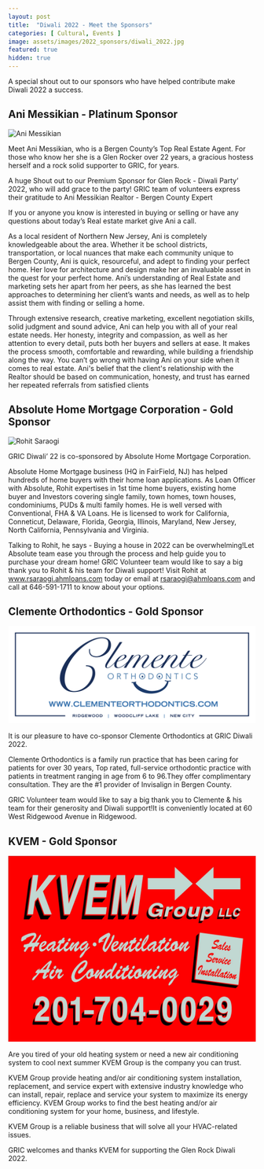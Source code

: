 ```yaml
---
layout: post
title:  "Diwali 2022 - Meet the Sponsors"
categories: [ Cultural, Events ]
image: assets/images/2022_sponsors/diwali_2022.jpg
featured: true
hidden: true
---
```


A special shout out to our sponsors who have helped contribute make Diwali 2022 a success.

## Ani Messikian - Platinum Sponsor

![Ani Messikian](/assets/images/2022_sponsors/ani_compass.png)

Meet Ani Messikian, who is a Bergen County’s Top Real Estate Agent. For those who know her she is a Glen Rocker over 22 years, a gracious hostess herself and a rock solid supporter to GRIC, for years.

A huge Shout out to our Premium Sponsor for Glen Rock - Diwali Party’ 2022, who will add grace to the party! GRIC team of volunteers express their gratitude to Ani Messikian Realtor - Bergen County Expert

If you or anyone you know is interested in buying or selling or have any questions about today’s Real estate market give Ani a call.

As a local resident of Northern New Jersey, Ani is completely knowledgeable about the area. Whether it be school districts, transportation, or local nuances that make each community unique to Bergen County, Ani is quick, resourceful, and adept to finding your perfect home. Her love for architecture and design make her an invaluable asset in the quest for your perfect home. Ani’s understanding of Real Estate and marketing sets her apart from her peers, as she has learned the best approaches to determining her client’s wants and needs, as well as to help assist them with finding or selling a home. 

Through extensive research, creative marketing, excellent negotiation skills, solid judgment and sound advice, Ani can help you with all of your real estate needs. Her honesty, integrity and compassion, as well as her attention to every detail, puts both her buyers and sellers at ease. It makes the process smooth, comfortable and rewarding, while building a friendship along the way. You can’t go wrong with having Ani on your side when it comes to real estate. Ani's belief that the client's relationship with the Realtor should be based on communication, honesty, and trust has earned her repeated referrals from satisfied clients

## Absolute Home Mortgage Corporation - Gold Sponsor

![Rohit Saraogi](/assets/images/2022_sponsors/absolute_mortgage.png)

GRIC Diwali’ 22 is co-sponsored by Absolute Home Mortgage Corporation.

Absolute Home Mortgage business (HQ in FairField, NJ) has helped hundreds of home buyers with their home loan applications. As Loan Officer with Absolute, Rohit expertises in 1st time home buyers, existing home buyer and Investors covering single family, town homes, town houses, condominiums, PUDs & multi family homes. He is well versed with Conventional, FHA & VA Loans. He is licensed to work for California, Conneticut, Delaware, Florida, Georgia, Illinois, Maryland, New Jersey, North California, Pennsylvania and Virginia.

Talking to Rohit, he says - Buying a house in 2022 can be overwhelming!Let Absolute team ease you through the process and help guide you to purchase your dream home! GRIC Volunteer team would like to say a big thank you to Rohit & his team for Diwali support! Visit Rohit at www.rsaraogi.ahmloans.com today or email at rsaraogi@ahmloans.com and call at 646-591-1711 to know about your options.

## Clemente Orthodontics - Gold Sponsor

![Clemente Orthodontics](/assets/images/2022_sponsors/Clemente.png)

It is our pleasure to have co-sponsor Clemente  Orthodontics at GRIC Diwali 2022. 

Clemente Orthodontics is a family run practice that has been caring for patients for over 30 years, Top rated, full-service orthodontic practice with patients in treatment ranging in age from 6 to 96.They offer complimentary consultation. They are the #1 provider of Invisalign in Bergen County.

GRIC Volunteer team would like to say a big thank you to Clemente & his team for their generosity and Diwali support!It is conveniently located at 60 West Ridgewood Avenue in Ridgewood. 

## KVEM - Gold Sponsor

![KVEM](/assets/images/2022_sponsors/kvem.jpg)

Are you tired of your old heating system or need a new air conditioning system to cool next summer KVEM Group is the company you can trust.

KVEM Group provide heating and/or air conditioning system installation, replacement, and service expert with extensive industry knowledge who can install, repair, replace and service your system to maximize its energy efficiency. KVEM Group works to find the best heating and/or air conditioning system for your home, business, and lifestyle. 

KVEM Group is a reliable business that will solve all your HVAC-related issues.

GRIC welcomes and thanks KVEM for supporting the Glen Rock Diwali 2022.